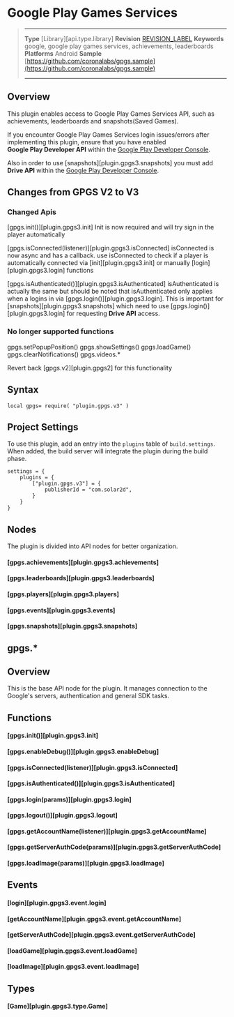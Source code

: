 # Google Play Games Services

> --------------------- ------------------------------------------------------------------------------------------
> __Type__              [Library][api.type.library]
> __Revision__          [REVISION_LABEL](REVISION_URL)
> __Keywords__          google, google play games services, achievements, leaderboards
> __Platforms__         Android
> __Sample__            [https://github.com/coronalabs/gpgs.sample](https://github.com/coronalabs/gpgs.sample)
> --------------------- ------------------------------------------------------------------------------------------


## Overview

This plugin enables access to Google Play Games Services API, such as achievements, leaderboards and snapshots(Saved Games).


<div class="docs-tip-outer docs-tip-color-alert">
<div class="docs-tip-inner-left">
<div class="fa fa-exclamation-circle" style="font-size: 35px;"></div>
</div>
<div class="docs-tip-inner-right">

If you encounter <nobr>Google Play Games Services</nobr> login issues/errors after implementing this plugin, ensure that you have enabled <nobr>__Google Play Developer API__</nobr> within the [Google Play Developer Console](https://console.developers.google.com/).


Also in order to use [snapshots][plugin.gpgs3.snapshots] you must add __Drive&nbsp;API__ within the [Google Play Developer Console](https://console.developers.google.com/).

</div>
</div>




## Changes from GPGS V2 to V3


### Changed Apis
[gpgs.init()][plugin.gpgs3.init]
Init is now required and will try sign in the player automatically

[gpgs.isConnected(listener)][plugin.gpgs3.isConnected]
isConnected is now async and has a callback. use isConnected to check if a player is automatically connected via [init][plugin.gpgs3.init] or manually [login][plugin.gpgs3.login] functions

[gpgs.isAuthenticated()][plugin.gpgs3.isAuthenticated]
isAuthenticated is actually the same but should be noted that isAuthenticated only applies when a logins in via [gpgs.login()][plugin.gpgs3.login]. This is important for [snapshots][plugin.gpgs3.snapshots] which need to use [gpgs.login()][plugin.gpgs3.login] for requesting __Drive&nbsp;API__ access.

### No longer supported functions

gpgs.setPopupPosition()
gpgs.showSettings()
gpgs.loadGame()
gpgs.clearNotifications()
gpgs.videos.*

Revert back [gpgs.v2][plugin.gpgs2] for this functionality



## Syntax

	local gpgs= require( "plugin.gpgs.v3" )

## Project Settings

To use this plugin, add an entry into the `plugins` table of `build.settings`. When added, the build server will integrate the plugin during the build phase.

	settings = {
		plugins = {
			["plugin.gpgs.v3"] = {
				publisherId = "com.solar2d",
			}
		}
	}

## Nodes

The plugin is divided into API nodes for better organization.

#### [gpgs.achievements][plugin.gpgs3.achievements]

#### [gpgs.leaderboards][plugin.gpgs3.leaderboards]

#### [gpgs.players][plugin.gpgs3.players]

#### [gpgs.events][plugin.gpgs3.events]

#### [gpgs.snapshots][plugin.gpgs3.snapshots]



## gpgs.*

## Overview

This is the base API node for the plugin. It manages connection to the Google's servers, authentication and general SDK tasks.

## Functions

#### [gpgs.init()][plugin.gpgs3.init]

#### [gpgs.enableDebug()][plugin.gpgs3.enableDebug]

#### [gpgs.isConnected(listener)][plugin.gpgs3.isConnected]

#### [gpgs.isAuthenticated()][plugin.gpgs3.isAuthenticated]

#### [gpgs.login(params)][plugin.gpgs3.login]

#### [gpgs.logout()][plugin.gpgs3.logout]

#### [gpgs.getAccountName(listener)][plugin.gpgs3.getAccountName]

#### [gpgs.getServerAuthCode(params)][plugin.gpgs3.getServerAuthCode]

#### [gpgs.loadImage(params)][plugin.gpgs3.loadImage]


## Events

#### [login][plugin.gpgs3.event.login]

#### [getAccountName][plugin.gpgs3.event.getAccountName]

#### [getServerAuthCode][plugin.gpgs3.event.getServerAuthCode]

#### [loadGame][plugin.gpgs3.event.loadGame]

#### [loadImage][plugin.gpgs3.event.loadImage]

## Types

#### [Game][plugin.gpgs3.type.Game]
